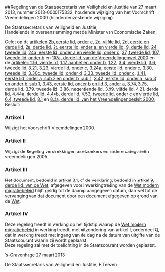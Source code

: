 <meta http-equiv='Content-Type' content='text/html; charset=utf-8' />

##Regeling van de Staatssecretaris van Veiligheid en Justitie van 27 maart 2013, nummer 2013-0000175332, houdende wijziging van het Voorschrift Vreemdelingen 2000 (honderdenzestiende wijziging)

De Staatssecretaris van Veiligheid en Justitie,  
Handelende in overeenstemming met de Minister van Economische Zaken,

Gelet op de [artikelen 2b, eerste lid, onder e](../../../../../../../../../../wet/vreemdelingenwet/2000/BWBR0011823/README.md), [2c, vijfde lid](../../../../../../../../../../wet/vreemdelingenwet/2000/BWBR0011823/README.md), [2d, eerste en derde lid](../../../../../../../../../../wet/vreemdelingenwet/2000/BWBR0011823/README.md), [2e, derde lid](../../../../../../../../../../wet/vreemdelingenwet/2000/BWBR0011823/README.md), [2t, eerste lid, onder a, en vierde lid](../../../../../../../../../../wet/vreemdelingenwet/2000/BWBR0011823/README.md), [9, derde lid](../../../../../../../../../../wet/vreemdelingenwet/2000/BWBR0011823/README.md), [24, tweede lid](../../../../../../../../../../wet/vreemdelingenwet/2000/BWBR0011823/README.md), [24a, eerste lid, onder a en vierde lid, onder c](../../../../../../../../../../wet/vreemdelingenwet/2000/BWBR0011823/README.md), [37, tweede lid](../../../../../../../../../../wet/vreemdelingenwet/2000/BWBR0011823/README.md), [107, tweede lid, onder b](../../../../../../../../../../wet/vreemdelingenwet/2000/BWBR0011823/README.md) en [107a, derde lid, van de Vreemdelingenwet 2000](../../../../../../../../../../wet/vreemdelingenwet/2000/BWBR0011823/README.md) en de [artikelen 1.16, vierde lid](../../../../../../../../../../AMvB/vreemdelingenbesluit/2000/BWBR0011825/README.md), [1.17 aanhef en onder b](../../../../../../../../../../AMvB/vreemdelingenbesluit/2000/BWBR0011825/README.md), [1.22](../../../../../../../../../../AMvB/vreemdelingenbesluit/2000/BWBR0011825/README.md), [3.4, vierde lid](../../../../../../../../../../AMvB/vreemdelingenbesluit/2000/BWBR0011825/README.md), [3.6, tweede lid](../../../../../../../../../../AMvB/vreemdelingenbesluit/2000/BWBR0011825/README.md), [3.21](../../../../../../../../../../AMvB/vreemdelingenbesluit/2000/BWBR0011825/README.md), [3.23, vierde lid, onder c](../../../../../../../../../../AMvB/vreemdelingenbesluit/2000/BWBR0011825/README.md), [3.24a, eerste lid, onder c](../../../../../../../../../../AMvB/vreemdelingenbesluit/2000/BWBR0011825/README.md), [3.30, tweede lid](../../../../../../../../../../AMvB/vreemdelingenbesluit/2000/BWBR0011825/README.md), [3.30c, tweede lid, onder d](../../../../../../../../../../AMvB/vreemdelingenbesluit/2000/BWBR0011825/README.md), [3.33, tweede lid, onder c](../../../../../../../../../../AMvB/vreemdelingenbesluit/2000/BWBR0011825/README.md), [3.41, eerste lid, onder a, sub 3 en onder b, sub 1](../../../../../../../../../../AMvB/vreemdelingenbesluit/2000/BWBR0011825/README.md), [3.42, eerste lid, onder a, sub 3 en onder b, sub 1](../../../../../../../../../../AMvB/vreemdelingenbesluit/2000/BWBR0011825/README.md), [3.43, eerste lid, onder b en lid 3, onder a](../../../../../../../../../../AMvB/vreemdelingenbesluit/2000/BWBR0011825/README.md), [3.74](../../../../../../../../../../AMvB/vreemdelingenbesluit/2000/BWBR0011825/README.md), [3.75, derde lid](../../../../../../../../../../AMvB/vreemdelingenbesluit/2000/BWBR0011825/README.md), [3.79, tweede lid](../../../../../../../../../../AMvB/vreemdelingenbesluit/2000/BWBR0011825/README.md), [3.86, negentiende lid](../../../../../../../../../../AMvB/vreemdelingenbesluit/2000/BWBR0011825/README.md), [3.99, vijfde lid](../../../../../../../../../../AMvB/vreemdelingenbesluit/2000/BWBR0011825/README.md), [4.21, derde lid](../../../../../../../../../../AMvB/vreemdelingenbesluit/2000/BWBR0011825/README.md), [4.44a, derde lid](../../../../../../../../../../AMvB/vreemdelingenbesluit/2000/BWBR0011825/README.md), [4.44b, derde lid](../../../../../../../../../../AMvB/vreemdelingenbesluit/2000/BWBR0011825/README.md), [4.53, tweede lid, onder c en vierde lid](../../../../../../../../../../AMvB/vreemdelingenbesluit/2000/BWBR0011825/README.md), [6.4, tweede lid](../../../../../../../../../../AMvB/vreemdelingenbesluit/2000/BWBR0011825/README.md), [8.1](../../../../../../../../../../AMvB/vreemdelingenbesluit/2000/BWBR0011825/README.md) en [8.2a, derde lid, van het Vreemdelingenbesluit 2000](../../../../../../../../../../AMvB/vreemdelingenbesluit/2000/BWBR0011825/README.md);
Besluit:    

### Artikel  I  

Wijzigt het Voorschrift Vreemdelingen 2000.   

### Artikel  II  

Wijzigt de Regeling verstrekkingen asielzoekers en andere categorieën vreemdelingen 2005.   

### Artikel  III  

Het document, bedoeld in [artikel 3.1](../../../../../../../../../../ministeriele-regeling/voorschrift/vreemdelingen/2000/BWBR0012002/README.md), of de verklaring, bedoeld in [artikel 9, derde lid, van de Wet](../../../../../../../../../../wet/vreemdelingenwet/2000/BWBR0011823/README.md), afgegeven voor inwerkingtreding van de [Wet modern migratiebeleid](../../../../../../../../../../wet/wet/modern/migratiebeleid/BWBR0027930/README.md) blijft geldig tot de daarop aangegeven datum, dan wel tot de vervanging van dat document door een document afgegeven op grond van de [Wet](../../../../../../../../../../wet/vreemdelingenwet/2000/BWBR0011823/README.md).  

### Artikel  IV  

Deze regeling treedt in werking op het tijdstip waarop de [Wet modern migratiebeleid](../../../../../../../../../../wet/wet/modern/migratiebeleid/BWBR0027930/README.md) in werking treedt, met uitzondering van artikel I, onderdeel Q, dat in werking treedt met ingang van de dag na de datum van uitgifte van de Staatscourant waarin zij wordt geplaatst.  
Deze regeling zal met de toelichting in de Staatscourant worden geplaatst.   

’s-Gravenhage 
27 maart 2013   

De 
Staatssecretaris van Veiligheid en Justitie,
F.Teeven   
